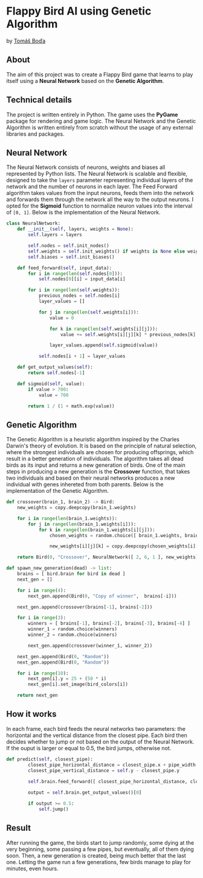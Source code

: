 # Flappy Bird AI using Genetic Algorithm
by [Tomáš Boďa](https://github.com/TomasBoda)

## About
The aim of this project was to create a Flappy Bird game that learns to play itself using a **Neural Network** based on the **Genetic Algorithm**.

## Technical details
The project is written entirely in Python. The game uses the **PyGame** package for rendering and game logic. The Neural Network and the Genetic Algorithm is written entirely from scratch without the usage of any external libraries and packages.

## Neural Network
The Neural Network consists of neurons, weights and biases all represented by Python lists. The Neural Network is scalable and flexible, designed to take the `layers` parameter representing individual layers of the network and the number of neurons in each layer. The Feed Forward algorithm takes values from the input neurons, feeds them into the network and forwards them through the network all the way to the output neurons. I opted for the **Sigmoid** function to normalize neuron values into the interval of `[0, 1]`. Below is the implementation of the Neural Network.

```python
class NeuralNetwork:
    def __init__(self, layers, weights = None):
        self.layers = layers

        self.nodes = self.init_nodes()
        self.weights = self.init_weights() if weights is None else weights
        self.biases = self.init_biases()

    def feed_forward(self, input_data):
        for i in range(len(self.nodes[0])):
            self.nodes[0][i] = input_data[i]

        for i in range(len(self.weights)):
            previous_nodes = self.nodes[i]
            layer_values = []

            for j in range(len(self.weights[i])):
                value = 0

                for k in range(len(self.weights[i][j])):
                    value += self.weights[i][j][k] * previous_nodes[k] + self.biases[i][j]

                layer_values.append(self.sigmoid(value))

            self.nodes[i + 1] = layer_values

    def get_output_values(self):
        return self.nodes[-1]

    def sigmoid(self, value):
        if value > 700:
            value = 700

        return 1 / (1 + math.exp(value))
```

## Genetic Algorithm
The Genetic Algorithm is a heuristic algorithm inspired by the Charles Darwin's theory of evolution. It is based on the principle of natural selection, where the strongest individuals are chosen for producing offsprings, which result in a better generation of individuals. The algorithm takes all dead birds as its input and returns a new generation of birds. One of the main steps in producing a new generation is the **Crossover** function, that takes two individuals and based on their neural networks produces a new individual with genes inhereted from both parents. Below is the implementation of the Genetic Algorithm.

```python
def crossover(brain_1, brain_2) -> Bird:
    new_weights = copy.deepcopy(brain_1.weights)

    for i in range(len(brain_1.weights)):
        for j in range(len(brain_1.weights[i])):
            for k in range(len(brain_1.weights[i][j])):
                chosen_weights = random.choice([ brain_1.weights, brain_2.weights ])

                new_weights[i][j][k] = copy.deepcopy(chosen_weights[i][j][k])

    return Bird(0, "Crossover", NeuralNetwork([ 2, 6, 1 ], new_weights))

def spawn_new_generation(dead) -> list:
    brains = [ bird.brain for bird in dead ]
    next_gen = []

    for i in range(4):
        next_gen.append(Bird(0, "Copy of winner",  brains[-i]))

    next_gen.append(crossover(brains[-1], brains[-2]))

    for i in range(3):
        winners = [ brains[-1], brains[-2], brains[-3], brains[-4] ]
        winner_1 = random.choice(winners)
        winner_2 = random.choice(winners)

        next_gen.append(crossover(winner_1, winner_2))

    next_gen.append(Bird(0, "Random"))
    next_gen.append(Bird(0, "Random"))

    for i in range(10):
        next_gen[i].y = 25 + (50 * i)
        next_gen[i].set_image(bird_colors[i])

    return next_gen
```
## How it works
In each frame, each bird feeds the neural networks two parameters: the horizontal and the vertical distance from the closest pipe. Each bird then decides whether to jump or not based on the output of the Neural Network. If the ouput is larger or equal to 0.5, the bird jumps, otherwise not.

```python
def predict(self, closest_pipe):
        closest_pipe_horizontal_distance = closest_pipe.x + pipe_width - self.x
        closest_pipe_vertical_distance = self.y - closest_pipe.y

        self.brain.feed_forward([ closest_pipe_horizontal_distance, closest_pipe_vertical_distance ])
        
        output = self.brain.get_output_values()[0]

        if output >= 0.5:
            self.jump()
```

## Result
After running the game, the birds start to jump randomly, some dying at the very beginning, some passing a few pipes, but eventually, all of them dying soon. Then, a new generation is created, being much better that the last one. Letting the game run a few generations, few birds manage to play for minutes, even hours.